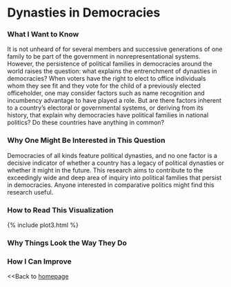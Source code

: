 # Dynasties in Democracies

### What I Want to Know
It is not unheard of for several members and successive generations of one family to be part of the government in nonrepresentational systems. However, the persistence of political families in democracies around the world raises the question: what explains the entrenchment of dynasties in democracies? When voters have the right to elect to office individuals whom they see fit and they vote for the child of a previously elected officeholder, one may consider factors such as name recognition and incumbency advantage to have played a role. But are there factors inherent to a country’s electoral or governmental systems, or deriving from its history, that explain why democracies have political families in national politics? Do these countries have anything in common?

### Why One Might Be Interested in This Question
Democracies of all kinds feature political dynasties, and no one factor is a decisive indicator of whether a country has a legacy of political dynasties or whether it might in the future. This research aims to contribute to the exceedingly wide and deep area of inquiry into political families that persist in democracies. Anyone interested in comparative politics might find this research useful.

### How to Read This Visualization
{% include plot3.html %}
### Why Things Look the Way They Do
### How I Can Improve
<<Back to [homepage](https://spoudyal1989.github.io/datavizsample)
